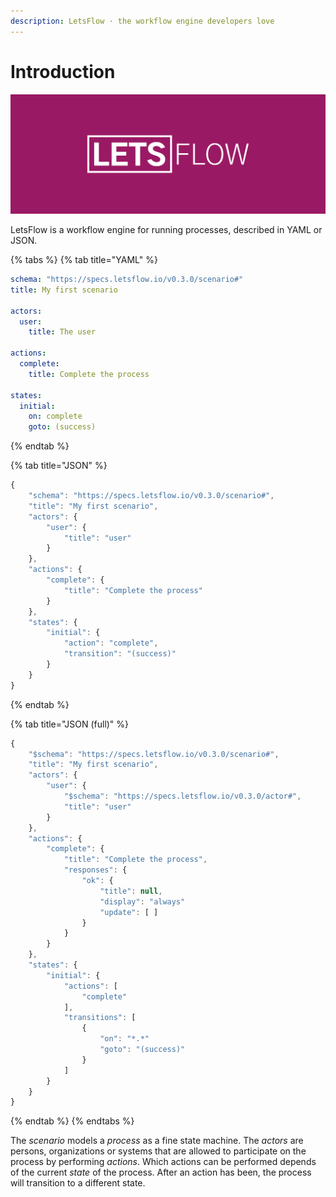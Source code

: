 ```yaml
---
description: LetsFlow · the workflow engine developers love
---
```


# Introduction

![](.gitbook/assets/colored.png)

LetsFlow is a workflow engine for running processes, described in YAML or JSON.

{% tabs %}
{% tab title="YAML" %}
```yaml
schema: "https://specs.letsflow.io/v0.3.0/scenario#"
title: My first scenario

actors:
  user:
    title: The user

actions:
  complete:
    title: Complete the process

states:
  initial:
    on: complete
    goto: (success)
```
{% endtab %}

{% tab title="JSON" %}
```javascript
{
    "schema": "https://specs.letsflow.io/v0.3.0/scenario#",
    "title": "My first scenario",
    "actors": {
        "user": {
            "title": "user"
        }
    },
    "actions": {
        "complete": {
            "title": "Complete the process"
        }
    },
    "states": {
        "initial": {
            "action": "complete",
            "transition": "(success)"
        }
    }
}
```
{% endtab %}

{% tab title="JSON \(full\)" %}
```javascript
{
    "$schema": "https://specs.letsflow.io/v0.3.0/scenario#",
    "title": "My first scenario",
    "actors": {
        "user": {
            "$schema": "https://specs.letsflow.io/v0.3.0/actor#",
            "title": "user"
        }
    },
    "actions": {
        "complete": {
            "title": "Complete the process",
            "responses": {
                "ok": {
                    "title": null,
                    "display": "always"
                    "update": [ ]
                }
            }
        }
    },
    "states": {
        "initial": {
            "actions": [
                "complete"
            ],
            "transitions": [
                {
                    "on": "*.*"
                    "goto": "(success)"
                }
            ]
        }
    }
}
```
{% endtab %}
{% endtabs %}

The _scenario_ models a _process_ as a fine state machine. The _actors_ are persons, organizations or systems that are allowed to participate on the process by performing _actions_. Which actions can be performed depends of the current _state_ of the process. After an action has been, the process will transition to a different state.

